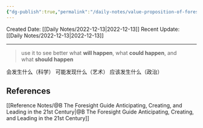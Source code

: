 ```yaml
---
{"dg-publish":true,"permalink":"/daily-notes/value-proposition-of-foresight/"}
---
```



Created Date: [[Daily Notes/2022-12-13\|2022-12-13]]
Recent Update:  [[Daily Notes/2022-12-13\|2022-12-13]]

---
> use it to see better what **will happen**, what **could happen**, and what **should happen**

会发生什么（科学）
可能发现什么（艺术）
应该发生什么（政治）




## References
[[Reference Notes/@B The Foresight Guide Anticipating, Creating, and Leading in the 21st Century\|@B The Foresight Guide Anticipating, Creating, and Leading in the 21st Century]]
